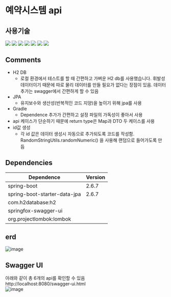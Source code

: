 # 예약시스템 api   
   
## 사용기술
<img src="https://img.shields.io/badge/java-007396?style=for-the-badge&logo=java&logoColor=white"> <img src="https://img.shields.io/badge/jpa-007396?style=for-the-badge&logo=java&logoColor=white"> <img src="https://img.shields.io/badge/springboot-6DB33F?style=for-the-badge&logo=springboot&logoColor=white"> <img src="https://img.shields.io/badge/gradle-02303A?style=for-the-badge&logo=gradle&logoColor=white"> <img src="https://img.shields.io/badge/swagger-85EA2D?style=for-the-badge&logo=swagger&logoColor=white"> <img src="https://img.shields.io/badge/Junit-25A162?style=for-the-badge&logo=JUnit5&logoColor=white"> <img src="https://img.shields.io/badge/H2DB-01B4E4?style=for-the-badge&logoColor=white">

## Comments
* H2 DB
  * 로컬 환경에서 테스트를 할 때 간편하고 가벼운 H2 db를 사용했습니다. 휘발성 데이터이기 때문에 따로 물리 데이터를 만들 필요가 없다는 장점이 있음. 데이터 추가는 swagger에서 간편하게 할 수 있음
* JPA
  * 유지보수와 생산성(반복적인 코드 지양)을 높이기 위해 jpa를 사용
* Gradle
  * Dependence 추가가 간편하고 설정 파일의 가독성이 좋아서 사용
* api 케이스가 단순하기 때문에 return type은 Map과 DTO 두 케이스를 사용
* id값 생성
  * 각 id 값은 데이터 생성시 자동으로 추가되도록 코드를 작성함. RandomStringUtils.randomNumeric() 을 사용해 랜덤으로 들어가도록 만듬

## Dependencies

|Dependence|Version|
|------|---|
|spring-boot|2.6.7|
|spring-boot-starter-data-jpa|2.6.7|
|com.h2database:h2||
|springfox-swagger-ui||
|org.projectlombok:lombok||

## erd
![image](https://user-images.githubusercontent.com/48234814/178152935-c583753d-9022-4037-81cb-418cbbefa7cf.png) 

## Swagger UI
아래와 같이 총 6개의 api를 확인할 수 있음   
http://localhost:8080/swagger-ui.html   
![image](https://user-images.githubusercontent.com/48234814/178153091-8b13fe00-d6e3-468b-a192-89b9ac944da8.png)   
